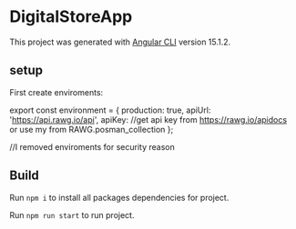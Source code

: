 # DigitalStoreApp

This project was generated with [Angular CLI](https://github.com/angular/angular-cli) version 15.1.2.

## setup

First create enviroments:

export const environment = {
    production: true,
    apiUrl: 'https://api.rawg.io/api',
    apiKey: //get api key from https://rawg.io/apidocs or use my from RAWG.posman_collection
};

//I removed enviroments for security reason


## Build

Run `npm i` to install all packages dependencies for project.

Run `npm run start` to run project.



